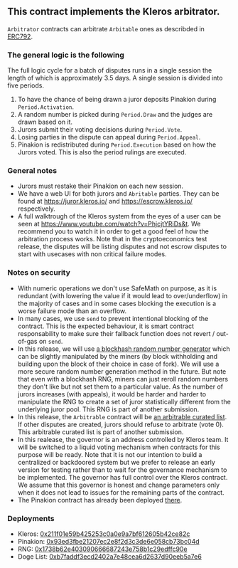 ## This contract implements the Kleros arbitrator.
`Arbitrator` contracts can arbitrate `Arbitable` ones as describded in [ERC792](https://github.com/ethereum/EIPs/issues/792).

### The general logic is the following
The full logic cycle for a batch of disputes runs in a single session the length of which is approximately 3.5 days. A single session is divided into five periods.
1. To have the chance of being drawn a juror deposits Pinakion during `Period.Activation`.
2. A random number is picked during `Period.Draw` and the judges are drawn based on it.
3. Jurors submit their voting decisions during `Period.Vote`.
4. Losing parties in the dispute can appeal during `Period.Appeal`.
5. Pinakion is redistributed during `Period.Execution` based on how the Jurors voted. This is also the period rulings are executed.

### General notes
- Jurors must restake their Pinakion on each new session.
- We have a web UI for both jurors and `Abritable` parties. They can be found at https://juror.kleros.io/ and https://escrow.kleros.io/ respectively.
- A full walktrough of the Kleros system from the eyes of a user can be seen at https://www.youtube.com/watch?v=PhjcjtYRiDs&t. We recommend you to watch it in order to get a good feel of how the arbitration process works. Note that in the cryptoeconomics test release, the disputes will be listing disputes and not escrow disputes to start with usecases with non critical failure modes.

### Notes on security
- With numeric operations we don't use SafeMath on purpose, as it is redundant (with lowering the value if it would lead to over/underflow) in the majority of cases and in some cases blocking the execution is a worse failure mode than an overflow.
- In many cases, we use `send` to prevent intentional blocking of the contract. This is the expected behaviour, it is smart contract responsability to make sure their fallback function does not revert / out-of-gas on `send`.
- In this release, we will use [a blockhash random number generator](https://github.com/kleros/kleros-interaction/edit/master/contracts/standard/rng/BlockhashRNGFallback.sol) which can be slightly manipulated by the miners (by block withholding and building upon the block of their choice in case of fork). We will use a more secure random number generation method in the future. But note that even with a blockhash RNG, miners can just reroll random numbers they don't like but not set them to a particular value. As the number of jurors increases (with appeals), it would be harder and harder to manipulate the RNG to create a set of juror statistically different from the underlying juror pool.
This RNG is part of another submission.
- In this release, the `Arbitrable` contract will be [an arbitrable curated list](https://github.com/kleros/kleros-interaction/blob/master/contracts/standard/permission/ArbitrablePermissionList.sol). If other disputes are created, jurors should refuse to arbitrate (vote 0).
This arbitrable curated list is part of another submission.
- In this realease, the governor is an address controlled by Kleros team. It will be switched to a liquid voting mechanism when contracts for this purpose will be ready. Note that it is not our intention to build a centralized or backdoored system but we prefer to release an early version for testing rather than to wait for the governance mechanism to be implemented. The governor has full control over the Kleros contract. We assume that this governor is honest and change parameters only when it does not lead to issues for the remaining parts of the contract.
- The Pinakion contract has already been deployed [there](https://etherscan.io/address/0x93ed3fbe21207ec2e8f2d3c3de6e058cb73bc04d).

### Deployments
- Kleros: [0x211f01e59b425253c0a0e9a7bf612605b42ce82c](https://etherscan.io/address/0x211f01e59b425253c0a0e9a7bf612605b42ce82c)
- Pinakion: [0x93ed3fbe21207ec2e8f2d3c3de6e058cb73bc04d](https://etherscan.io/address/0x93ed3fbe21207ec2e8f2d3c3de6e058cb73bc04d)
- RNG: [0x1738b62e403090666687243e758b1c29edffc90e](https://etherscan.io/address/0x1738b62e403090666687243e758b1c29edffc90e)
- Doge List: [0xb7faddf3ecd2402a7e48cea6d2637d90eeb5a7e6](https://etherscan.io/address/0xb7faddf3ecd2402a7e48cea6d2637d90eeb5a7e6)
